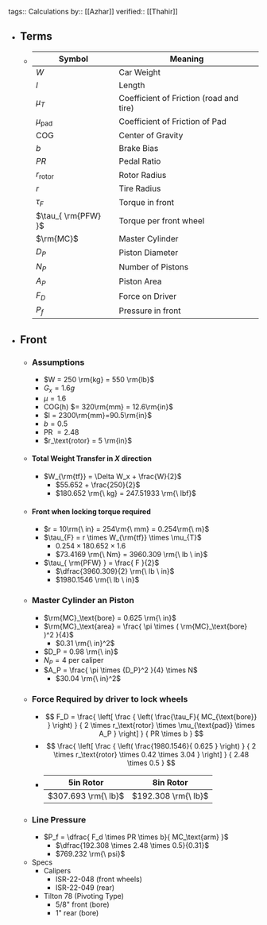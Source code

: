 tags:: Calculations
by:: [[Azhar]]
verified:: [[Thahir]]

- ## Terms
	- | Symbol              | Meaning                                 |
	  | ------------------- | --------------------------------------- |
	  | $W$                 | Car Weight                              |
	  | $l$                 | Length                                  |
	  | $\mu_{T}$           | Coefficient of Friction (road and tire) |
	  | $\mu_{\text{pad}}$  | Coefficient of Friction of Pad          |
	  | COG                 | Center of Gravity                       |
	  | $b$                 | Brake Bias                              |
	  | $PR$                | Pedal Ratio                             |
	  | $r_\text{rotor}$    | Rotor Radius                            |
	  | $r$                 | Tire Radius                             |
	  | $\tau_{ F }$        | Torque in front                         |
	  | $\tau_{ \rm{PFW} }$ | Torque per front wheel                  |
	  | $\rm{MC}$           | Master Cylinder                         |
	  | $D_P$               | Piston Diameter                         |
	  | $N_P$               | Number of Pistons                       |
	  | $A_P$               | Piston Area                             |
	  | $F_D$               | Force on Driver                         |
	  | $P_f$               | Pressure in front                       |
- ## Front
	- ### Assumptions
		- $W = 250 \rm{kg} = 550 \rm{lb}$
		- $G_x = 1.6g$
		- $\mu = 1.6$
		- COG(h) $= 320\rm{mm} = 12.6\rm{in}$
		- $l = 2300\rm{mm}=90.5\rm{in}$
		- $b = 0.5$
		- PR $= 2.48$
		- $r_\text{rotor} = 5 \rm{in}$
	- #### Total Weight Transfer in $X$ direction
		- $W_{\rm{tf}} = \Delta W_x + \frac{W}{2}$
			- $55.652 + \frac{250}{2}$
			- $180.652 \rm{\ kg} = 247.51933 \rm{\ lbf}$
	- #### Front when locking torque required
		- $r = 10\rm{\ in} = 254\rm{\ mm} = 0.254\rm{\ m}$
		- $\tau_{F} = r \times W_{\rm{tf}} \times \mu_{T}$
			- $0.254 \times 180.652 \times 1.6$
			- $73.4169 \rm{\ Nm} = 3960.309 \rm{\ lb \ in}$
		- $\tau_{ \rm{PFW} } = \frac{ F  }{2}$
			- $\dfrac{3960.309}{2} \rm{\ lb \ in}$
			- $1980.1546 \rm{\ lb \ in}$
	- ### Master Cylinder an Piston
		- $\rm{MC}_\text{bore} = 0.625 \rm{\ in}$
		- $\rm{MC}_\text{area} = \frac{ \pi \times ( \rm{MC}_\text{bore} )^2 }{4}$
			- $0.31 \rm{\ in}^2$
		- $D_P = 0.98 \rm{\ in}$
		- $N_P = 4$ per caliper
		- $A_P = \frac{ \pi \times {D_P}^2 }{4} \times N$
			- $30.04 \rm{\ in}^2$
	- ### Force Required by driver to lock wheels
		- $$
		  F_D =
		  \frac{
		  \left[
		    \frac
		    {
		  	  \left(
		      \frac{\tau_F}{ MC_{\text{bore}} }
		      \right)
		    }
		    {
		      2 \times r_\text{rotor} \times \mu_{\text{pad}} \times A_P
		    }
		  \right]
		  }
		  {
		  	PR \times b
		  }
		  $$
		- $$
		  \frac{
		    \left[
		      \frac
		      {
		    	  \left(
		        \frac{1980.1546}{ 0.625 }
		        \right)
		      }
		      {
		        2 \times r_\text{rotor} \times 0.42 \times 3.04
		      }
		    \right]
		  }
		  {
		    	2.48 \times 0.5
		  }
		  $$
		- | 5in Rotor           | 8in Rotor           |
		  | ------------------- | ------------------- |
		  | $307.693 \rm{\ lb}$ | $192.308 \rm{\ lb}$ |
	- ### Line Pressure
		- $P_f = \dfrac{ F_d \times PR \times b}{ MC_\text{arm} }$
			- $\dfrac{192.308 \times 2.48 \times 0.5}{0.31}$
			- $769.232 \rm{\ psi}$
	- Specs
		- Calipers
			- ISR-22-048 (front wheels)
			- ISR-22-049 (rear)
		- Tilton 78 (Pivoting Type)
			- 5/8" front (bore)
			- 1" rear (bore)